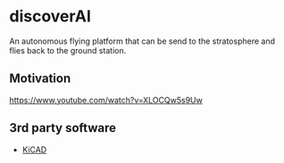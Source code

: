 # discoverAI

An autonomous flying platform that can be send to the stratosphere and flies back to the ground station.

## Motivation
https://www.youtube.com/watch?v=XLOCQw5s9Uw

## 3rd party software
- [KiCAD](http://kicad-pcb.org/)
